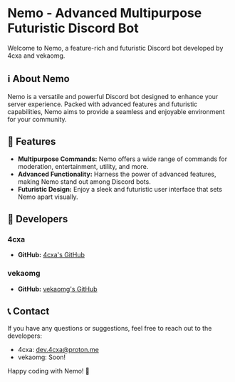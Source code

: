 # Nemo - Advanced Multipurpose Futuristic Discord Bot

Welcome to Nemo, a feature-rich and futuristic Discord bot developed by 4cxa and vekaomg.

## ℹ️ About Nemo

Nemo is a versatile and powerful Discord bot designed to enhance your server experience. Packed with advanced features and futuristic capabilities, Nemo aims to provide a seamless and enjoyable environment for your community.

## 🚀 Features

- **Multipurpose Commands:** Nemo offers a wide range of commands for moderation, entertainment, utility, and more.
- **Advanced Functionality:** Harness the power of advanced features, making Nemo stand out among Discord bots.
- **Futuristic Design:** Enjoy a sleek and futuristic user interface that sets Nemo apart visually.

## 🤖 Developers

### 4cxa

- **GitHub:** [4cxa's GitHub](https://github.com/4cxa)

### vekaomg

- **GitHub:** [vekaomg's GitHub](https://github.com/vekaomg)

## 📞 Contact

If you have any questions or suggestions, feel free to reach out to the developers:

- 4cxa: [dev.4cxa@proton.me](mailto:dev.4cxa@proton.me)
- vekaomg: Soon!

Happy coding with Nemo! 🌊
